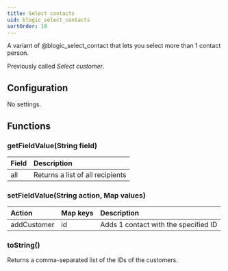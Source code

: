 ```yaml
---
title: Select contacts
uid: blogic_select_contacts
sortOrder: 19
---
```


A variant of @blogic_select_contact that lets you select more than 1 contact person.

Previously called *Select customer*.

## Configuration

No settings.

## Functions

### getFieldValue(String field)

| Field | Description                      |
|:------|:---------------------------------|
| all   | Returns a list of all recipients |

### setFieldValue(String action, Map values)

| Action      | Map keys | Description                          |
|:----------- |:---------|:-------------------------------------|
| addCustomer | id       | Adds 1 contact with the specified ID |

### toString()

Returns a comma-separated list of the IDs of the customers.
